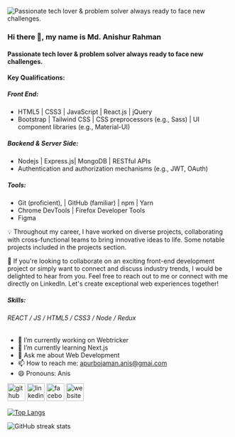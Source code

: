 
![Passionate tech lover & problem solver always ready to face new challenges.](https://media.licdn.com/dms/image/D5616AQEfXGoVTidNOQ/profile-displaybackgroundimage-shrink_350_1400/0/1685584903040?e=1699488000&v=beta&t=9aRqGFWouyRyr2v2K_aGapnZuJJ6tJdnaDWsm4TUQbs)
### Hi there 👋, my name is Md. Anishur Rahman
#### Passionate tech lover & problem solver always ready to face new challenges.

#### Key Qualifications:

##### Front End:
 - HTML5 | CSS3 | JavaScript | React.js | jQuery
 - Bootstrap | Tailwind CSS | CSS preprocessors (e.g., Sass) | UI component libraries (e.g., Material-UI)

##### Backend & Server Side: 
- Nodejs | Express.js| MongoDB | RESTful APIs
- Authentication and authorization mechanisms (e.g., JWT, OAuth)

##### Tools: 
- Git (proficient), | GitHub (familiar) | npm | Yarn
- Chrome DevTools | Firefox Developer Tools
- Figma 

💡 Throughout my career, I have worked on diverse projects, collaborating with cross-functional teams to bring innovative ideas to life. Some notable projects included in the projects section.

📧 If you're looking to collaborate on an exciting front-end development project or simply want to connect and discuss industry trends, I would be delighted to hear from you. Feel free to reach out to me or connect with me directly on LinkedIn. Let's create exceptional web experiences together!

##### Skills: 
###### REACT / JS / HTML5 / CSS3 / Node / Redux 


- 🔭 I’m currently working on Webtricker 
- 🌱 I’m currently learning Next.js 
- 💬 Ask me about Web Development 
- 📫 How to reach me: apurbojaman.anis@gmai.com 
- 😄 Pronouns: Anis 


[<img src='https://cdn.jsdelivr.net/npm/simple-icons@3.0.1/icons/github.svg' alt='github' height='40'>](https://github.com/apurbojamananis)  [<img src='https://cdn.jsdelivr.net/npm/simple-icons@3.0.1/icons/linkedin.svg' alt='linkedin' height='40'>](https://www.linkedin.com/in/anishur-rahman/)  [<img src='https://cdn.jsdelivr.net/npm/simple-icons@3.0.1/icons/facebook.svg' alt='facebook' height='40'>](https://www.facebook.com/ajanis2)  [<img src='https://cdn.jsdelivr.net/npm/simple-icons@3.0.1/icons/icloud.svg' alt='website' height='40'>](https://anishur-rahman.netlify.app/)  

[![Top Langs](https://github-readme-stats.vercel.app/api/top-langs/?username=apurbojamananis)](https://github.com/anuraghazra/github-readme-stats)


![GitHub streak stats](https://streak-stats.demolab.com/?user=apurbojamananis)  


